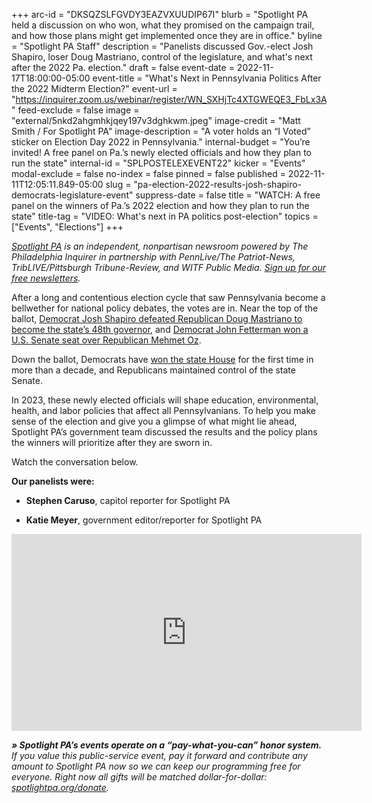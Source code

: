 +++
arc-id = "DKSQZSLFGVDY3EAZVXUUDIP67I"
blurb = "Spotlight PA held a discussion on who won, what they promised on the campaign trail, and how those plans might get implemented once they are in office."
byline = "Spotlight PA Staff"
description = "Panelists discussed Gov.-elect Josh Shapiro, loser Doug Mastriano, control of the legislature, and what's next after the 2022 Pa. election."
draft = false
event-date = 2022-11-17T18:00:00-05:00
event-title = "What's Next in Pennsylvania Politics After the 2022 Midterm Election?"
event-url = "https://inquirer.zoom.us/webinar/register/WN_SXHjTc4XTGWEQE3_FbLx3A"
feed-exclude = false
image = "external/5nkd2ahgmhkjqey197v3dghkwm.jpeg"
image-credit = "Matt Smith / For Spotlight PA"
image-description = "A voter holds an “I Voted” sticker on Election Day 2022 in Pennsylvania."
internal-budget = "You’re invited! A free panel on Pa.’s newly elected officials and how they plan to run the state"
internal-id = "SPLPOSTELEXEVENT22"
kicker = "Events"
modal-exclude = false
no-index = false
pinned = false
published = 2022-11-11T12:05:11.849-05:00
slug = "pa-election-2022-results-josh-shapiro-democrats-legislature-event"
suppress-date = false
title = "WATCH: A free panel on the winners of Pa.’s 2022 election and how they plan to run the state"
title-tag = "VIDEO: What's next in PA politics post-election"
topics = ["Events", "Elections"]
+++

<a href="https://www.spotlightpa.org/"><i>Spotlight PA</i></a><i> is an independent, nonpartisan newsroom powered by The Philadelphia Inquirer in partnership with PennLive/The Patriot-News, TribLIVE/Pittsburgh Tribune-Review, and WITF Public Media. </i><a href="https://www.spotlightpa.org/newsletters"><i>Sign up for our free newsletters</i></a><i>.</i>

After a long and contentious election cycle that saw Pennsylvania become a bellwether for national policy debates, the votes are in. Near the top of the ballot, <a href="https://www.spotlightpa.org/news/2022/11/pa-election-2022-results-josh-shapiro-governor-analysis/" target="_blank">Democrat Josh Shapiro defeated Republican Doug Mastriano to become the state’s 48th governor</a>, and <a href="https://www.spotlightpa.org/news/2022/11/pa-election-day-2022-updates-voting-results-mastriano-shapiro-oz-fetterman/" target="_blank">Democrat John Fetterman won a U.S. Senate seat over Republican Mehmet Oz</a>.

Down the ballot, Democrats have <a href="https://www.spotlightpa.org/news/2022/11/pa-governor-election-2022-results-house-democrats-flip-republican-control/" target="_blank">won the state House</a> for the first time in more than a decade, and Republicans maintained control of the state Senate.

In 2023, these newly elected officials will shape education, environmental, health, and labor policies that affect all Pennsylvanians. To help you make sense of the election and give you a glimpse of what might lie ahead, Spotlight PA’s government team discussed the results and the policy plans the winners will prioritize after they are sworn in.

Watch the conversation below.

<b>Our panelists were:</b>

- <b>Stephen Caruso</b>, capitol reporter for Spotlight PA

- <b>Katie Meyer</b>, government editor/reporter for Spotlight PA

<iframe width="560" height="315" src="https://www.youtube.com/embed/7l1NlAZTbMQ?si=qPvaIJ_5WZCsgSts" title="YouTube video player" frameborder="0" allow="accelerometer; autoplay; clipboard-write; encrypted-media; gyroscope; picture-in-picture; web-share" referrerpolicy="strict-origin-when-cross-origin" allowfullscreen></iframe>

<i><b>» Spotlight PA’s events operate on a “pay-what-you-can” honor system.</b></i><i> If you value this public-service event, pay it forward and contribute any amount to Spotlight PA now so we can keep our programming free for everyone. Right now all gifts will be matched dollar-for-dollar: </i><a href="https://www.spotlightpa.org/donate"><i>spotlightpa.org/donate</i></a><i>.</i>

